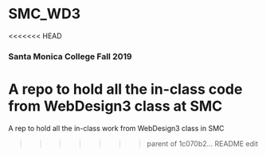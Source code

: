 # SMC_WD3
<<<<<<< HEAD
### Santa Monica College Fall 2019
A repo to hold all the in-class code from WebDesign3 class at SMC
=======
A rep to hold all the in-class work from WebDesign3 class in SMC
>>>>>>> parent of 1c070b2... README edit

